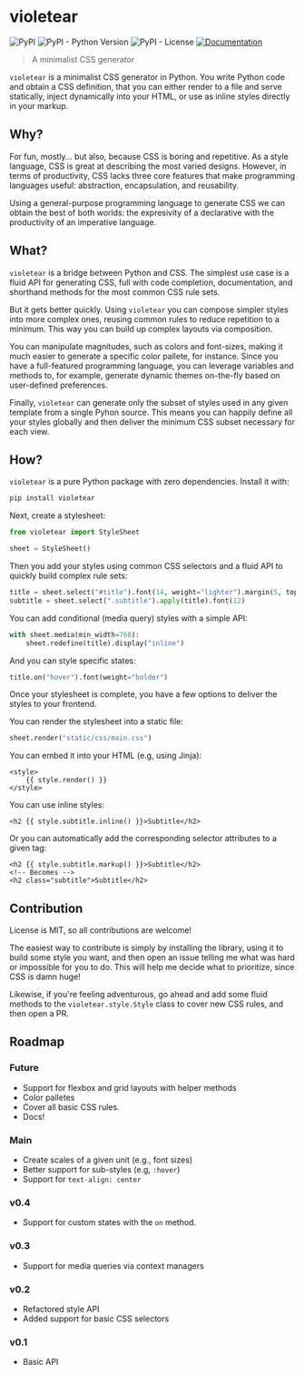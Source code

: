 # violetear

![PyPI](https://img.shields.io/pypi/v/violetear)
![PyPI - Python Version](https://img.shields.io/pypi/pyversions/violetear)
![PyPI - License](https://img.shields.io/pypi/l/violetear)
[![Documentation](https://github.com/apiad/violetear/actions/workflows/pages.yml/badge.svg)](https://apiad.net/violetear)

> A minimalist CSS generator

`violetear` is a minimalist CSS generator in Python. You write Python code and obtain a CSS definition, that you can either render to a file and serve statically, inject dynamically into your HTML, or use as inline styles directly in your markup.

## Why?

For fun, mostly... but also, because CSS is boring and repetitive. As a style language, CSS is great at describing the most varied designs. However, in terms of productivity, CSS lacks three core features that make programming languages useful: abstraction, encapsulation, and reusability.

Using a general-purpose programming language to generate CSS we can obtain the best of both worlds: the expresivity of a declarative with the productivity of an imperative language.

## What?

`violetear` is a bridge between Python and CSS. The simplest use case is a fluid API for generating CSS, full with code completion, documentation, and shorthand methods for the most common CSS rule sets.

But it gets better quickly. Using `violetear` you can compose simpler styles into more complex ones, reusing common rules to reduce repetition to a minimum. This way you can build up complex layouts via composition.

You can manipulate magnitudes, such as colors and font-sizes, making it much easier to generate a specific color pallete, for instance. Since you have a full-featured programming language, you can leverage variables and methods to, for example, generate dynamic themes on-the-fly based on user-defined preferences.

Finally, `violetear` can generate only the subset of styles used in any given template from a single Pyhon source. This means you can happily define all your styles globally and then deliver the minimum CSS subset necessary for each view.

## How?

`violetear` is a pure Python package with zero dependencies. Install it with:

```bash
pip install violetear
```

Next, create a stylesheet:

```python
from violetear import StyleSheet

sheet = StyleSheet()
```

Then you add your styles using common CSS selectors and a fluid API to quickly build complex rule sets:

```python
title = sheet.select("#title").font(14, weight="lighter").margin(5, top=0)
subtitle = sheet.select(".subtitle").apply(title).font(12)
```

You can add conditional (media query) styles with a simple API:

```python
with sheet.media(min_width=768):
    sheet.redefine(title).display("inline")
```

And you can style specific states:

```python
title.on("hover").font(weight="bolder")
```

Once your stylesheet is complete, you have a few options to deliver the styles to your frontend.

You can render the stylesheet into a static file:

```python
sheet.render("static/css/main.css")
```

You can embed it into your HTML (e.g, using Jinja):

```jinja
<style>
    {{ style.render() }}
</style>
```

You can use inline styles:

```jinja
<h2 {{ style.subtitle.inline() }}>Subtitle</h2>
```

Or you can automatically add the corresponding selector attributes to a given tag:

```jinja
<h2 {{ style.subtitle.markup() }}>Subtitle</h2>
<!-- Becomes -->
<h2 class="subtitle">Subtitle</h2>
```

## Contribution

License is MIT, so all contributions are welcome!

The easiest way to contribute is simply by installing the library, using it to build some style you want, and then open an issue telling me what was hard or impossible for you to do. This will help me decide what to prioritize, since CSS is damn huge!

Likewise, if you're feeling adventurous, go ahead and add some fluid methods to the `violetear.style.Style` class to cover new CSS rules, and then open a PR.

## Roadmap

### Future

- Support for flexbox and grid layouts with helper methods
- Color palletes
- Cover all basic CSS rules.
- Docs!

### Main

- Create scales of a given unit (e.g., font sizes)
- Better support for sub-styles (e.g, `:hover`)
- Support for `text-align: center`

### v0.4

- Support for custom states with the `on` method.

### v0.3

- Support for media queries via context managers

### v0.2

- Refactored style API
- Added support for basic CSS selectors

### v0.1

- Basic API
